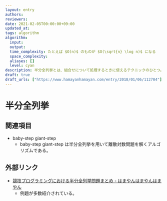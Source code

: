 ```yaml
---
layout: entry
authors:
reviewers:
date: 2021-02-05T00:00:00+09:00
updated_at:
tags: algorithm
algorithm:
  input:
  output:
  time_complexity: たとえば $O(n)$ のものが $O(\sqrt{n} \log n)$ になる
  space_complexity:
  aliases: []
  level: cyan
description: 半分全列挙とは、組合せについて処理するときに使えるテクニックのひとつ。すべての要素を考えたときの組合せの全体は列挙するには多すぎるが、半分程度の数の要素に制限して考えたときの組合せであれば列挙できる、という場合に利用可能である。要素の全体をそれぞれ半分程度の大きさのふたつのグループに分け、それぞれのグループについて組合せを全列挙し、それらふたつの結果を組み合わせて全体に対する結果を得る。そのまま全列挙したときの計算量が $O(f(N))$ であるとき、半分全列挙を行ったときの計算量はたとえば $O(\sqrt{f(N)})$ や $O(\sqrt{f(N)} \log f(N))$ などになる。これを利用するアルゴリズムの代表的なものに baby-step giant-step がある。
draft: true
draft_urls: ["https://www.hamayanhamayan.com/entry/2018/01/06/112704"]
---
```


# 半分全列挙

## 関連項目

-   baby-step giant-step
    -   baby-step giant-step は半分全列挙を用いて離散対数問題を解くアルゴリズムである。

## 外部リンク

-   [競技プログラミングにおける半分全列挙問題まとめ - はまやんはまやんはまやん](https://www.hamayanhamayan.com/entry/2018/01/06/112704)
    -   例題が多数紹介されている。
